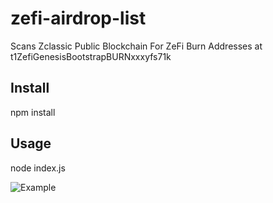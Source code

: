   # zefi-airdrop-list
Scans Zclassic Public Blockchain For ZeFi Burn
Addresses at t1ZefiGenesisBootstrapBURNxxxyfs71k

## Install

npm install

## Usage
node index.js

![Example](./usage.svg)

